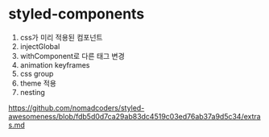# styled-components

1. css가 미리 적용된 컴포넌트
2. injectGlobal
3. withComponent로 다른 태그 변경
4. animation keyframes
5. css group
6. theme 적용
7. nesting

https://github.com/nomadcoders/styled-awesomeness/blob/fdb5d0d7ca29ab83dc4519c03ed76ab37a9d5c34/extras.md